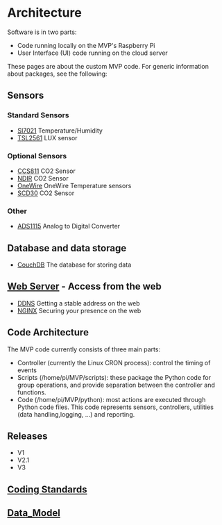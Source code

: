 # Architecture
Software is in two parts:
* Code running locally on the MVP's Raspberry Pi
* User Interface (UI) code running on the cloud server

These pages are about the custom MVP code.  For generic information about packages, see the following:
## Sensors
### Standard Sensors
* [SI7021](Sensor_SI7021) Temperature/Humidity
* [TSL2561](Sensor_TSL2561) LUX sensor
### Optional Sensors
* [CCS811](Sensor_CCS811) CO2 Sensor
* [NDIR](Sensor_NDIR) CO2 Sensor
* [OneWire](Sensor_OneWire) OneWire Temperature sensors
* [SCD30](Sensor_SCD30) CO2 Sensor
### Other
* [ADS1115](Sensor_ADS1115) Analog to Digital Converter

## Database and data storage
* [CouchDB](couch_db) The database for storing data
## [Web Server](Web_Server) - Access from the web 
* [DDNS](ddns) Getting a stable address on the web
* [NGINX](nginx) Securing your presence on the web

## Code Architecture
The MVP code currently consists of three main parts:
* Controller (currently the Linux CRON process): control the timing of events
* Scripts (/home/pi/MVP/scripts): these package the Python code for group operations, and provide separation between the controller and functions.
* Code (/home/pi/MVP/python): most actions are executed through Python code files.  This code represents sensors, controllers, utilities (data handling,logging, ...) and reporting.

## Releases
* V1
* V2.1
* V3

## [Coding Standards](https://github.com/futureag/blog/wiki/Software_Standards)

## [Data_Model](https://github.com/futureag/blog/wiki/Data_Model)